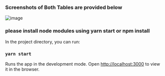 ### Screenshots of Both Tables are provided below

![image](https://github.com/Rishk3/data_process/assets/47039153/0b53f0a9-a29e-4285-9c5d-6796ddcdbfd9)

### please install node modules using yarn start or npm install

In the project directory, you can run:

### `yarn start`
Runs the app in the development mode.
Open [http://localhost:3000](http://localhost:3000) to view it in the browser.

